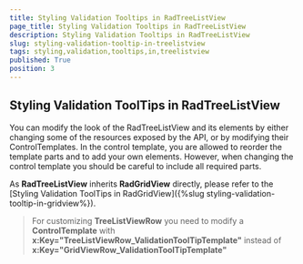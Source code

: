 ```yaml
---
title: Styling Validation Tooltips in RadTreeListView
page_title: Styling Validation Tooltips in RadTreeListView
description: Styling Validation Tooltips in RadTreeListView
slug: styling-validation-tooltip-in-treelistview
tags: styling,validation,tooltips,in,treelistview
published: True
position: 3
---
```


## Styling Validation ToolTips in RadTreeListView ##

You can modify the look of the RadTreeListView and its elements by either changing some of the resources exposed by the API, or by modifying their ControlTemplates. In the control template, you are allowed to reorder the template parts and to add your own elements. However, when changing the control template you should be careful to include all required parts.

As __RadTreeListView__ inherits __RadGridView__ directly, please refer to the [Styling Validation ToolTips in RadGridView]({%slug styling-validation-tooltip-in-gridview%}).

> For customizing __TreeListViewRow__ you need to modify a __ControlTemplate__ with **x:Key="TreeListViewRow_ValidationToolTipTemplate"** instead of **x:Key="GridViewRow_ValidationToolTipTemplate"**